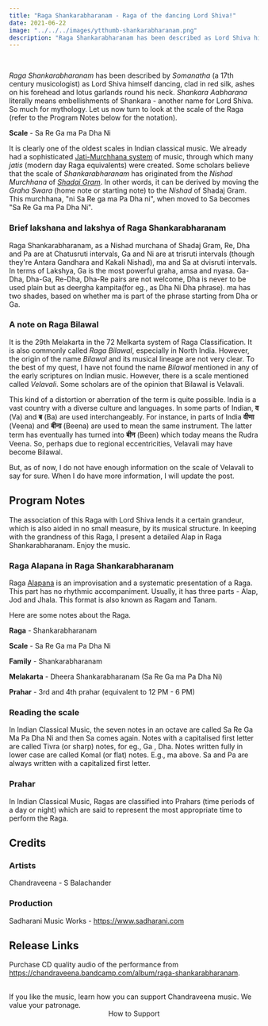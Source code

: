 ```yaml
---
title: "Raga Shankarabharanam - Raga of the dancing Lord Shiva!"
date: 2021-06-22
image: "../../../images/ytthumb-shankarabharanam.png"
description: "Raga Shankarabharanam has been described as Lord Shiva himself dancing. It is considered to be a noon to evening Raga. It is one of the Melas in the 72 melakarta system of Raga classification. It is also commonly known as Bilawal. Read on to find out more about this Raga!"
---
```


<you-tube videoid="oU81uYRAh1M"></you-tube>
<br>

*Raga Shankarabharanam* has been described by *Somanatha* (a 17th century musicologist) as Lord Shiva himself dancing, clad in red silk, ashes on his forehead and lotus garlands round his neck. *Shankara* *Aabharana* literally means embellishments of Shankara - another name for Lord Shiva. So much for mythology. Let us now turn to look at the scale of the Raga (refer to the Program Notes below for the notation).

**Scale** - Sa Re Ga ma Pa Dha Ni

It is clearly one of the oldest scales in Indian classical music. We already had a sophisticated [Jati-Murchhana system](/blog/grammar-of-music/) of music, through which many *jatis* (modern day Raga equivalents) were created. Some scholars believe that the scale of *Shankarabharanam* has originated from the *Nishad* *Murchhana* of [*Shadaj Gram*](https://puretones.sadharani.com/musicalscales/). In other words, it can be derived by moving the *Graha Swara* (home note or starting note) to the *Nishad* of Shadaj Gram. This murchhana, "ni Sa Re ga ma Pa Dha ni", when moved to Sa becomes "Sa Re Ga ma Pa Dha Ni". 

### Brief lakshana and lakshya of Raga Shankarabharanam

Raga Shankarabharanam, as a Nishad murchana of Shadaj Gram, Re, Dha and Pa are at Chatusruti intervals, Ga and Ni are at trisruti intervals (though they're Antara Gandhara and Kakali Nishad), ma and Sa at dvisruti intervals. In terms of Lakshya, Ga is the most powerful graha, amsa and nyasa. Ga-Dha, Dha-Ga, Re-Dha, Dha-Re pairs are not welcome, Dha is never to be used plain but as deergha kampita(for eg., as Dha Ni Dha phrase). ma has two shades, based on whether ma is part of the phrase starting from Dha or Ga.

### A note on Raga Bilawal

It is the 29th Melakarta in the 72 Melkarta system of Raga Classification. It is also commonly called *Raga Bilawal*, especially in North India. However, the origin of the name *Bilawal* and its musical lineage are not very clear. To the best of my quest, I have not found the name *Bilawal* mentioned in any of the early scriptures on Indian music. However, there is a scale mentioned called *Velavali*. Some scholars are of the opinion that Bilawal is Velavali.

This kind of a distortion or aberration of the term is quite possible. India is a vast country with a diverse culture and languages. In some parts of Indian, **व** (Va) and **ब** (Ba) are used interchangeably. For instance, in parts of India **वीणा** (Veena) and **बीना** (Beena) are used to mean the same instrument. The latter term has eventually has turned into **बीन** (Been) which today means the Rudra Veena. So, perhaps due to regional eccentricities, Velavali may have become Bilawal.

But, as of now, I do not have enough information on the scale of Velavali to say for sure. When I do have more information, I will update the post.

## Program Notes

The association of this Raga with Lord Shiva lends it a certain grandeur, which is also aided in no small measure, by its musical structure. In keeping with the grandness of this Raga, I present a detailed Alap in Raga Shankarabharanam. Enjoy the music.

### Raga Alapana in Raga Shankarabharanam

Raga [Alapana](/blog/raga-alapana/) is an improvisation and a systematic presentation of a Raga. This part has no rhythmic accompaniment. Usually, it has three parts - Alap, Jod and Jhala. This format is also known as Ragam and Tanam.

Here are some notes about the Raga.

**Raga** - Shankarabharanam

**Scale** - Sa Re Ga ma Pa Dha Ni

**Family** - Shankarabharanam

**Melakarta** - Dheera Shankarabharanam (Sa Re Ga ma Pa Dha Ni)

**Prahar** - 3rd and 4th prahar (equivalent to 12 PM  - 6 PM)

### Reading the scale
In Indian Classical Music, the seven notes in an octave are called Sa Re Ga Ma Pa Dha Ni and then Sa comes again. Notes with a capitalised first letter are called Tivra (or sharp) notes, for eg., Ga , Dha. Notes written fully in lower case are called Komal (or flat) notes. E.g., ma above. Sa and Pa are always written with a capitalized first letter.

### Prahar
In Indian Classical Music, Ragas are classified into Prahars (time periods of a day or night) which are said to represent the most appropriate time to perform the Raga.

## Credits
### Artists

Chandraveena - S Balachander

### Production

Sadharani Music Works - https://www.sadharani.com

## Release Links

Purchase CD quality audio of the performance from https://chandraveena.bandcamp.com/album/raga-shankarabharanam.

<br>

<notice-box>
If you like the music, learn how you can support Chandraveena music. We value your patronage.
<div style="text-align:center">
<my-button to="/support/">How to Support</my-button>
</div>
</notice-box>
